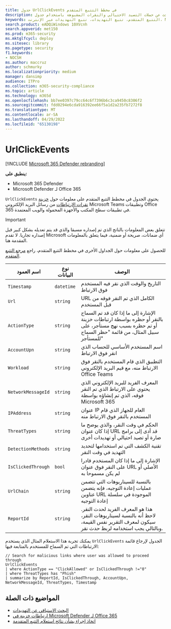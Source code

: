 ```yaml
---
title: جدول UrlClickEvents في مخطط التتبع المتقدم
description: تعرف على كيفية البحث عن حملات التصيد الاحتيالي والنقرات المشبوهة باستخدام جدول UrlClickEvents في مخطط التتبع المتقدم.
keywords: التتبع المتقدم، تتبع التهديدات، تتبع التهديدات عبر الإنترنت، Microsoft 365 Defender، microsoft 365، m365، البحث، الاستعلام، بيانات تتبع الاستخدام، مرجع المخطط، kusto، الجدول، العمود، نوع البيانات، الوصف، UrlClickEvents، الارتباطات الآمنة، التصيد الاحتيالي، البرامج الضارة، النقرات الضارة، outlook، الفرق، البريد الإلكتروني، office365
search.product: eADQiWindows 10XVcnh
search.appverid: met150
ms.prod: m365-security
ms.mktglfcycl: deploy
ms.sitesec: library
ms.pagetype: security
f1.keywords:
- NOCSH
ms.author: maccruz
author: schmurky
ms.localizationpriority: medium
manager: dansimp
audience: ITPro
ms.collection: m365-security-compliance
ms.topic: article
ms.technology: m365d
ms.openlocfilehash: bb7ee0397c79cc64c6f7396b6c3ca9450c8306f2
ms.sourcegitcommit: fdd0294e6cda916392ee66f5a1d2a235fb7272f8
ms.translationtype: MT
ms.contentlocale: ar-SA
ms.lasthandoff: 04/29/2022
ms.locfileid: "65130198"
---
```

# <a name="urlclickevents"></a>UrlClickEvents

[!INCLUDE [Microsoft 365 Defender rebranding](../includes/microsoft-defender.md)]


**ينطبق على:**
- Microsoft 365 Defender
- Microsoft Defender لـ Office 365


`UrlClickEvents` يحتوي الجدول في مخطط التتبع المتقدم على معلومات حول [خزينة نقرات الارتباطات](../office-365-security/safe-links.md) من رسائل البريد الإلكتروني Microsoft Teams وتطبيقات Office 365 في تطبيقات سطح المكتب والأجهزة المحمولة والويب المعتمدة. 

> [!IMPORTANT]
> تتعلق بعض المعلومات بالناتج الذي تم إصداره مسبقا والذي قد يتم تعديله بشكل كبير قبل إصداره تجاريا. لا تقدم Microsoft أي ضمانات، صريحة أو ضمنية، فيما يتعلق بالمعلومات المقدمة هنا.

للحصول على معلومات حول الجداول الأخرى في مخطط التتبع المتقدم، راجع [مرجع التتبع المتقدم](advanced-hunting-schema-tables.md).

| اسم العمود | نوع البيانات | الوصف |
|-------------|-----------|-------------|
| `Timestamp` | `datetime` | التاريخ والوقت الذي نقر فيه المستخدم فوق الارتباط |
| `Url` | `string` | URL الكامل الذي تم النقر فوقه من قبل المستخدم |
| `ActionType` | `string` | الإشارة إلى ما إذا كان قد تم السماح بالنقر أو حظره بواسطة ارتباطات خزينة أو تم حظره بسبب نهج مستأجر، على سبيل المثال، من قائمة "حظر السماح للمستأجر"|
| `AccountUpn` | `string` | اسم المستخدم الأساسي للحساب الذي انقر فوق الارتباط|
| `Workload` | `string` | التطبيق الذي قام المستخدم بالنقر فوق الارتباط منه، مع قيم البريد الإلكتروني Office Teams|
| `NetworkMessageId` | `string` | المعرف الفريد للبريد الإلكتروني الذي يحتوي على الارتباط الذي تم النقر فوقه، الذي تم إنشاؤه بواسطة Microsoft 365|
| `IPAddress` | `string` | عنوان IP العام للجهاز الذي قام المستخدم بالنقر فوق الارتباط منه|
| `ThreatTypes` | `string` | الحكم في وقت النقر، والذي يوضح ما إذا كان عنوان URL قد أدى إلى برامج ضارة أو تصيد احتيالي أو تهديدات أخرى|
| `DetectionMethods` | `string` | تقنية الكشف التي تم استخدامها لتحديد التهديد في وقت النقر|
| `IsClickedThrough` | `bool` | الإشارة إلى ما إذا كان المستخدم قادرا على النقر فوق عنوان URL الأصلي أو لم يكن مسموحا به|
| `UrlChain` | `string` | بالنسبة للسيناريوهات التي تتضمن عمليات إعادة التوجيه، فإنه يتضمن عناوين URL الموجودة في سلسلة إعادة التوجيه|
| `ReportId` | `string` | هذا هو المعرف الفريد لحدث النقر. لاحظ أنه بالنسبة لسيناريوهات النقر، سيكون لمعرف التقرير نفس القيمة، وبالتالي يجب استخدامه لربط حدث نقر.|

يمكنك تجربة هذا الاستعلام المثال الذي يستخدم `UrlClickEvents` الجدول لإرجاع قائمة الارتباطات التي تم السماح للمستخدم بالمتابعة فيها: 

```kusto
// Search for malicious links where user was allowed to proceed through
UrlClickEvents
| where ActionType == "ClickAllowed" or IsClickedThrough !="0"
| where ThreatTypes has "Phish"
| summarize by ReportId, IsClickedThrough, AccountUpn, NetworkMessageId, ThreatTypes, Timestamp
```

## <a name="related-topics"></a>المواضيع ذات الصلة

- [البحث الاستباقي عن التهديدات](advanced-hunting-overview.md)
- [ارتباطات خزينة في Microsoft Defender لـ Office 365](../office-365-security/safe-links.md)
- [اتخاذ إجراء بشأن نتائج استعلام التتبع المتقدمة](advanced-hunting-take-action.md)